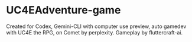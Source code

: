 # UC4EAdventure-game
Created for Codex, Gemini-CLI with computer use preview, auto gamedev with UC4E the RPG, on Comet by perplexity. Gameplay by fluttercraft-ai.
